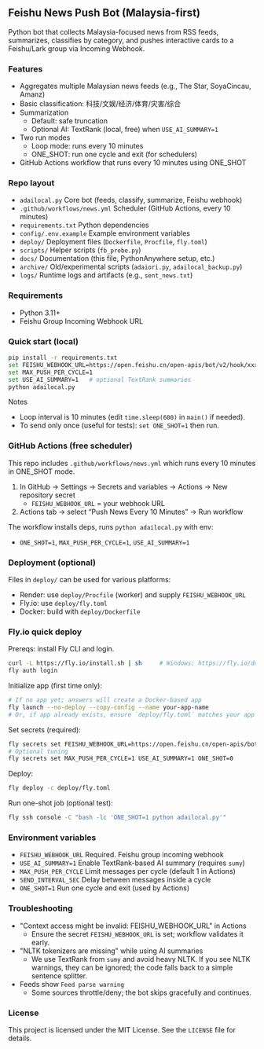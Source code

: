 ## Feishu News Push Bot (Malaysia-first)

Python bot that collects Malaysia-focused news from RSS feeds, summarizes, classifies by category, and pushes interactive cards to a Feishu/Lark group via Incoming Webhook.

### Features
- Aggregates multiple Malaysian news feeds (e.g., The Star, SoyaCincau, Amanz)
- Basic classification: 科技/文娱/经济/体育/灾害/综合
- Summarization
  - Default: safe truncation
  - Optional AI: TextRank (local, free) when `USE_AI_SUMMARY=1`
- Two run modes
  - Loop mode: runs every 10 minutes
  - ONE_SHOT: run one cycle and exit (for schedulers)
- GitHub Actions workflow that runs every 10 minutes using ONE_SHOT

### Repo layout
- `adailocal.py`  Core bot (feeds, classify, summarize, Feishu webhook)
- `.github/workflows/news.yml`  Scheduler (GitHub Actions, every 10 minutes)
- `requirements.txt`  Python dependencies
- `config/.env.example`  Example environment variables
- `deploy/`  Deployment files (`Dockerfile`, `Procfile`, `fly.toml`)
- `scripts/`  Helper scripts (`fb_probe.py`)
- `docs/`  Documentation (this file, PythonAnywhere setup, etc.)
- `archive/`  Old/experimental scripts (`adaiori.py`, `adailocal_backup.py`)
- `logs/`  Runtime logs and artifacts (e.g., `sent_news.txt`)

### Requirements
- Python 3.11+
- Feishu Group Incoming Webhook URL

### Quick start (local)
```bash
pip install -r requirements.txt
set FEISHU_WEBHOOK_URL=https://open.feishu.cn/open-apis/bot/v2/hook/xxxxxxxx   # Windows PowerShell use $env:FEISHU_WEBHOOK_URL
set MAX_PUSH_PER_CYCLE=1
set USE_AI_SUMMARY=1   # optional TextRank summaries
python adailocal.py
```

Notes
- Loop interval is 10 minutes (edit `time.sleep(600)` in `main()` if needed).
- To send only once (useful for tests): `set ONE_SHOT=1` then run.

### GitHub Actions (free scheduler)
This repo includes `.github/workflows/news.yml` which runs every 10 minutes in ONE_SHOT mode.
1) In GitHub → Settings → Secrets and variables → Actions → New repository secret
   - `FEISHU_WEBHOOK_URL` = your webhook URL
2) Actions tab → select “Push News Every 10 Minutes” → Run workflow

The workflow installs deps, runs `python adailocal.py` with env:
- `ONE_SHOT=1`, `MAX_PUSH_PER_CYCLE=1`, `USE_AI_SUMMARY=1`

### Deployment (optional)
Files in `deploy/` can be used for various platforms:
- Render: use `deploy/Procfile` (worker) and supply `FEISHU_WEBHOOK_URL`
- Fly.io: use `deploy/fly.toml`
- Docker: build with `deploy/Dockerfile`

### Fly.io quick deploy
Prereqs: install Fly CLI and login.
```bash
curl -L https://fly.io/install.sh | sh     # Windows: https://fly.io/docs/hands-on/install-windows/
fly auth login
```

Initialize app (first time only):
```bash
# If no app yet; answers will create a Docker-based app
fly launch --no-deploy --copy-config --name your-app-name
# Or, if app already exists, ensure `deploy/fly.toml` matches your app name
```

Set secrets (required):
```bash
fly secrets set FEISHU_WEBHOOK_URL=https://open.feishu.cn/open-apis/bot/v2/hook/xxxx
# Optional tuning
fly secrets set MAX_PUSH_PER_CYCLE=1 USE_AI_SUMMARY=1 ONE_SHOT=0
```

Deploy:
```bash
fly deploy -c deploy/fly.toml
```

Run one-shot job (optional test):
```bash
fly ssh console -C "bash -lc 'ONE_SHOT=1 python adailocal.py'"
```

### Environment variables
- `FEISHU_WEBHOOK_URL`  Required. Feishu group incoming webhook
- `USE_AI_SUMMARY=1`    Enable TextRank-based AI summary (requires `sumy`)
- `MAX_PUSH_PER_CYCLE`  Limit messages per cycle (default 1 in Actions)
- `SEND_INTERVAL_SEC`   Delay between messages inside a cycle
- `ONE_SHOT=1`          Run one cycle and exit (used by Actions)

### Troubleshooting
- "Context access might be invalid: FEISHU_WEBHOOK_URL" in Actions
  - Ensure the secret `FEISHU_WEBHOOK_URL` is set; workflow validates it early.
- "NLTK tokenizers are missing" while using AI summaries
  - We use TextRank from `sumy` and avoid heavy NLTK. If you see NLTK warnings, they can be ignored; the code falls back to a simple sentence splitter.
- Feeds show `Feed parse warning`
  - Some sources throttle/deny; the bot skips gracefully and continues.

### License
This project is licensed under the MIT License. See the `LICENSE` file for details.

